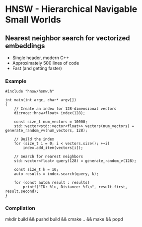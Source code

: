 # HNSW - Hierarchical Navigable Small Worlds
## Nearest neighbor search for vectorized embeddings

+ Single header, modern C++
+ Approximately 500 lines of code
+ Fast (and getting faster)

### Example

```
#include "hnsw/hsnw.h"

int main(int argc, char* argv[])
{
    // Create an index for 128-dimensional vectors
    dicroce::hnsw<float> index(128);
        
    const size_t num_vectors = 10000;
    std::vector<std::vector<float>> vectors(num_vectors) = generate_random_vv(num_vectors, 128);
    
    // Build the index    
    for (size_t i = 0; i < vectors.size(); ++i)
        index.add_item(vectors[i]);
    
    // Search for nearest neighbors
    std::vector<float> query(128) = generate_random_v(128);
    
    const size_t k = 10;
    auto results = index.search(query, k);
    
    for (const auto& result : results)
        printf("ID: %lu, Distance: %f\n", result.first, result.second);
}
```

### Compilation
mkdir build && pushd build && cmake .. && make && popd
